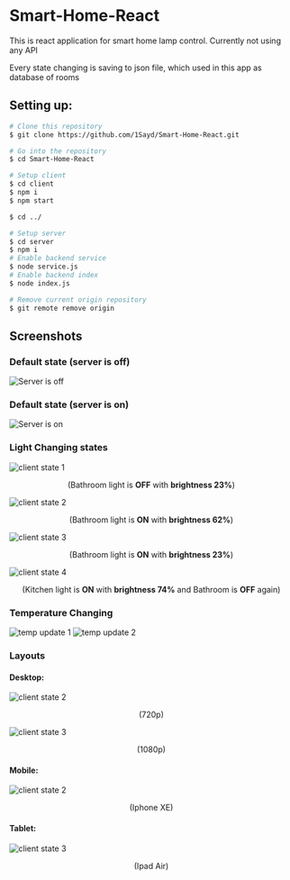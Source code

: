 # Smart-Home-React
This is react application for smart home lamp control. Currently not using any API

Every state changing is saving to json file, which used in this app as database of rooms 

## Setting up:

```bash
# Clone this repository
$ git clone https://github.com/1Sayd/Smart-Home-React.git

# Go into the repository
$ cd Smart-Home-React

# Setup client
$ cd client
$ npm i
$ npm start

$ cd ../

# Setup server
$ cd server
$ npm i
# Enable backend service
$ node service.js
# Enable backend index
$ node index.js

# Remove current origin repository
$ git remote remove origin
```

## Screenshots

### Default state (server is off)

![Server is off](screenshots/server%20is%20off.png)

### Default state (server is on)

![Server is on](screenshots/server%20is%20on.png)

### Light Changing states

![client state 1](screenshots/example%20of%20changing%20state%201.png)

<p align="center">(Bathroom light is <b>OFF</b> with <b>brightness 23%</b>)</p>

![client state 2](screenshots/example%20of%20changing%20state%202.png)

<p align="center">(Bathroom light is <b>ON</b> with <b>brightness 62%</b>)</p>

![client state 3](screenshots/example%20of%20changing%20state%203.png)

<p align="center">(Bathroom light is <b>ON</b> with <b>brightness 23%</b>)</p>

![client state 4](screenshots/example%20of%20changing%20state%204.png)

<p align="center">(Kitchen light is <b>ON</b> with <b>brightness 74%</b> and Bathroom is <b>OFF</b> again)</p>

### Temperature Changing

![temp update 1](screenshots/temp%20update%201.png)
![temp update 2](screenshots/temp%20update%202.png)

### Layouts

#### Desktop:

![client state 2](screenshots/hd.png)

<p align="center">(720p)</p>

![client state 3](screenshots/full%20hd.png)

<p align="center">(1080p)</p>

#### Mobile:

![client state 2](screenshots/Iphone%20XE.png)

<p align="center">(Iphone XE)</p>

#### Tablet:

![client state 3](screenshots/Ipad%20Air.png)

<p align="center">(Ipad Air)</p>